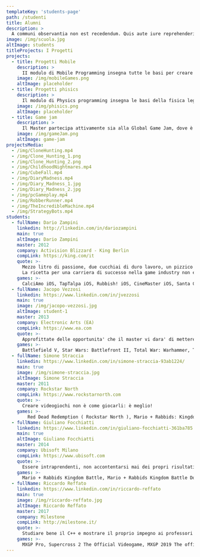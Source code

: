 ```yaml
---
templateKey: 'students-page'
path: /studenti
title: Alumni
description: >
  A communi observantia non est recedendum. Quis aute iure reprehenderit in voluptate velit esse. Ambitioni dedisse scripsisse iudicaretur.
image: /img/scuola.jpg
altImage: students
titleProjects: I Progetti
projects:
  - title: Progetti Mobile
    description: >
      II modulo di Mobile Programming insegna tutte le basi per creare un gioco per smartphone: ogni anno, con la guida del docente, gli studenti sono invitati a realizzare progetti e pubblicarli sugli store.
    image: /img/mobileGames.png
    altImage: placeholder
  - title: Progetti phisics
    description: >
      Il modulo di Physics programming insegna le basi della fisica legate allo sviluppo di videogiochi. Con le basi ottenuti gli studenti si cimentano nella creazione dei gameplay più disparati per testare e provare le conoscenze acquisite.
    image: /img/phisics.png
    altImage: placeholder
  - title: Game jam
    description: >
      Il Master partecipa attivamente sia alla Global Game Jam, dove è accreditata come sede attiva dell’evento, che alla Ludum Dare organizzata insieme ai docenti. Ogni anno questi eventi vedono nascere esperienze importanti e progetti creativi.
    image: /img/gameJam.png
    altImage: game-jam
projectsMedia:
  - /img/CloneHunting.mp4
  - /img/Clone_Hunting_1.png
  - /img/Clone_Hunting_2.png
  - /img/ChildhoodNightmares.mp4
  - /img/CubeFall.mp4
  - /img/DiaryMadness.mp4
  - /img/Diary_Madness_1.jpg
  - /img/Diary_Madness_2.jpg
  - /img/pcGameplay.mp4
  - /img/RobberRunner.mp4
  - /img/TheIncredibleMachine.mp4
  - /img/StrategyBots.mp4
students:
  - fullName: Dario Zampini
    linkedin: http://linkedin.com/in/dariozampini
    main: true
    altImage: Dario Zampini
    master: 2012
    company: Activision Blizzard - King Berlin
    compLink: https://king.com/it
    quote: >-
      Mezzo litro di passione, due cucchiai di duro lavoro, un pizzico di fortuna e 50 grammi di obiettivi in polvere macinata fina
      La ricetta per una carriera di successo nella game industry non esiste senza un elemento essenziale: non smettere mai di crederci.
    games: >-
      CalciAmo iOS, TapTalpa iOS, Rubbish! iOS, CineMaster iOS, Santa Claus Zombie iOS, Cupets iOS, Soccer hero iOS, Drakensang online pc, Candy Crush Jelly Saga Mobile/pc
  - fullName: Jacopo Vezzosi
    linkedin: https://www.linkedin.com/in/jvezzosi
    main: true
    image: /img/jacopo-vezzosi.jpg
    altImage: student-1
    master: 2013
    company: Electronic Arts (EA)
    compLink: https://www.ea.com
    quote: >-
      Approfittate delle opportunita' che il master vi dara' di mettere in pratica le conoscenze acquisite per sviluppare un vostro portfolio da presentare alle aziende e questo vi aiutera' immensamente a trovare un lavoro nell'industria dei videogames.
    games: >-
      Battlefield V, Star Wars: Battlefront II, Total War: Warhammer, Tom Clancy's Ghost Recon: Wildlands
  - fullName: Simone Straccia
    linkedin: https://www.linkedin.com/in/simone-straccia-93ab1224/
    main: true
    image: /img/simone-straccia.jpg
    altImage: Simone Straccia
    master: 2011
    company: Rockstar North
    compLink: https://www.rockstarnorth.com
    quote: >-
      Creare videogiochi non è come giocarli: è meglio!
    games: >-
        Red Dead Redemption ( Rockstar North ), Mario + Rabbids: Kingdom Battle (Ubisoft Milan)
  - fullName: Giuliano Focchiatti
    linkedin: https://www.linkedin.com/in/giuliano-focchiatti-361ba785
    main: true
    altImage: Giuliano Focchiatti
    master: 2014
    company: Ubisoft Milano
    compLink: https://www.ubisoft.com
    quote: >-
      Essere intraprendenti, non accontentarsi mai dei propri risultati e cercare sempre di migliorarsi.
    games: >-
      Mario + Rabbids Kingdom Battle, Mario + Rabbids Kingdom Battle Donkey Kong Adventure
  - fullName: Riccardo Reffato
    linkedin: https://www.linkedin.com/in/riccardo-reffato
    main: true
    image: /img/riccardo-reffato.jpg
    altImage: Riccardo Reffato
    master: 2017
    company: Milestone
    compLink: http://milestone.it/
    quote: >-
      Studiare bene il C++ e mostrare il proprio impegno ai professori (visto che sono in contatto con le aziende o lavorano in azienda)
    games: >-
      MXGP Pro, Supercross 2 The Official Videogame, MXGP 2019 The official Videogame
---
```

